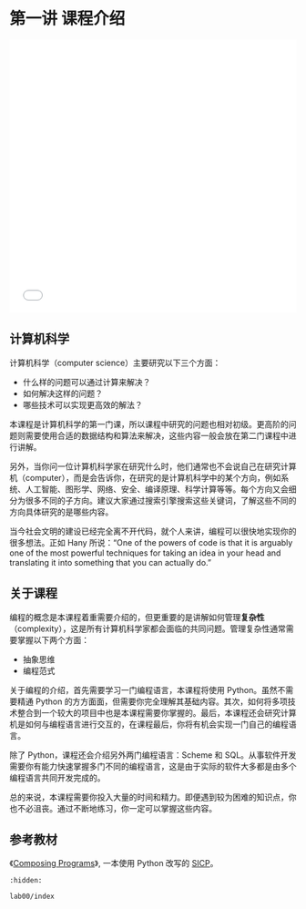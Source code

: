 # 第一讲 课程介绍

<iframe src="//player.bilibili.com/player.html?isOutside=true&aid=427281261&bvid=BV1s3411G7yM&cid=740918799&p=1&autoplay=0" scrolling="no" border="0" frameborder="no" framespacing="0" allowfullscreen="true" width="100%" height="480" sandbox="allow-top-navigation allow-same-origin allow-forms allow-scripts"></iframe>

## 计算机科学

计算机科学（computer science）主要研究以下三个方面：

- 什么样的问题可以通过计算来解决？
- 如何解决这样的问题？
- 哪些技术可以实现更高效的解法？

本课程是计算机科学的第一门课，所以课程中研究的问题也相对初级。更高阶的问题则需要使用合适的数据结构和算法来解决，这些内容一般会放在第二门课程中进行讲解。

另外，当你问一位计算机科学家在研究什么时，他们通常也不会说自己在研究计算机（computer），而是会告诉你，在研究的是计算机科学中的某个方向，例如系统、人工智能、图形学、网络、安全、编译原理、科学计算等等。每个方向又会细分为很多不同的子方向。建议大家通过搜索引擎搜索这些关键词，了解这些不同的方向具体研究的是哪些内容。

当今社会文明的建设已经完全离不开代码，就个人来讲，编程可以很快地实现你的很多想法。正如 Hany 所说：“One of the powers of code is that it is arguably one of the most powerful techniques for taking an idea in your head and translating it into something that you can actually do.”

## 关于课程

编程的概念是本课程着重需要介绍的，但更重要的是讲解如何管理**复杂性**（complexity），这是所有计算机科学家都会面临的共同问题。管理复杂性通常需要掌握以下两个方面：

- 抽象思维
- 编程范式

关于编程的介绍，首先需要学习一门编程语言，本课程将使用 Python。虽然不需要精通 Python 的方方面面，但需要你完全理解其基础内容。其次，如何将多项技术整合到一个较大的项目中也是本课程需要你掌握的。最后，本课程还会研究计算机是如何与编程语言进行交互的，在课程最后，你将有机会实现一门自己的编程语言。

除了 Python，课程还会介绍另外两门编程语言：Scheme 和 SQL。从事软件开发需要你有能力快速掌握多门不同的编程语言，这是由于实际的软件大多都是由多个编程语言共同开发完成的。

总的来说，本课程需要你投入大量的时间和精力。即便遇到较为困难的知识点，你也不必沮丧。通过不断地练习，你一定可以掌握这些内容。

## 参考教材

《[Composing Programs](https://www.composingprograms.com/)》, 一本使用 Python 改写的 [SICP](https://book.douban.com/subject/1148282/)。


```{toctree}
:hidden:

lab00/index
```